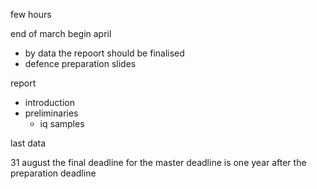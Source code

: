 few hours

end of march begin april 
- by data the repoort should be finalised
- defence preparation slides



report
- introduction
- preliminaries
	- iq samples


last data

31 august 
the final deadline for the master deadline is one year after the preparation deadline




